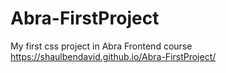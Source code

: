 # Abra-FirstProject
My first css project in Abra Frontend course
https://shaulbendavid.github.io/Abra-FirstProject/
